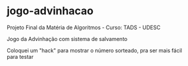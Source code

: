 # jogo-advinhacao

Projeto Final da Matéria de Algoritmos - Curso: TADS - UDESC

Jogo da Advinhação com sistema de salvamento

Coloquei um "hack" para mostrar o número sorteado, pra ser mais fácil para testar
